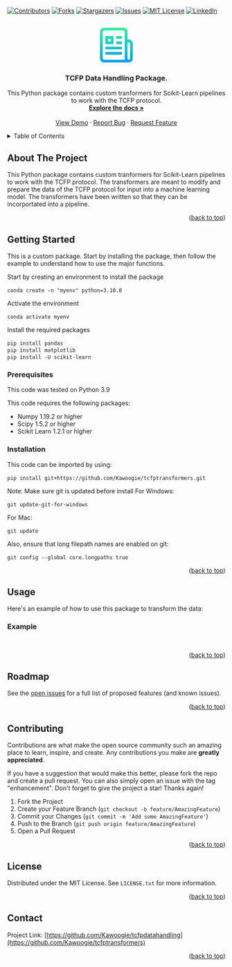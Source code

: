 <!-- Improved compatibility of back to top link: See: https://github.com/othneildrew/Best-README-Template/pull/73 -->
<a name="readme-top"></a>
<!-- -->



<!-- PROJECT SHIELDS -->
<!--
*** I'm using markdown "reference style" links for readability.
*** Reference links are enclosed in brackets [ ] instead of parentheses ( ).
*** See the bottom of this document for the declaration of the reference variables
*** for contributors-url, forks-url, etc. This is an optional, concise syntax you may use.
*** https://www.markdownguide.org/basic-syntax/#reference-style-links
-->
[![Contributors][contributors-shield]][contributors-url]
[![Forks][forks-shield]][forks-url]
[![Stargazers][stars-shield]][stars-url]
[![Issues][issues-shield]][issues-url]
[![MIT License][license-shield]][license-url]
[![LinkedIn][linkedin-shield]][linkedin-url]



<!-- PROJECT LOGO -->
<br />
<div align="center">
  <a href="https://github.com/Kawoogie/tcfptransformers">
    <img src="images/logo.png" alt="Logo" width="80" height="80">
  </a>

<h3 align="center">TCFP Data Handling Package.</h3>

  <p align="center">
    This Python package contains custom tranformers for Scikit-Learn pipelines to work with the TCFP protocol.
    <br />
    <a href="https://github.com/Kawoogie/tcfptransformers"><strong>Explore the docs »</strong></a>
    <br />
    <br />
    <a href="https://github.com/Kawoogie/tcfptransformers">View Demo</a>
    ·
    <a href="https://github.com/Kawoogie/tcfptransformers/issues">Report Bug</a>
    ·
    <a href="https://github.com/Kawoogie/tcfptransformers/issues">Request Feature</a>
  </p>
</div>



<!-- TABLE OF CONTENTS -->
<details>
  <summary>Table of Contents</summary>
  <ol>
    <li>
      <a href="#about-the-project">About The Project</a>
      <ul>
        </ul>
    </li>
    <li>
      <a href="#getting-started">Getting Started</a>
      <ul>
        <li><a href="#prerequisites">Prerequisites</a></li>
        <li><a href="#installation">Installation</a></li>
      </ul>
    </li>
    <li><a href="#usage">Usage</a></li>
    <li><a href="#roadmap">Roadmap</a></li>
    <li><a href="#contributing">Contributing</a></li>
    <li><a href="#license">License</a></li>
    <li><a href="#contact">Contact</a></li>    
  </ol>
</details>



<!-- ABOUT THE PROJECT -->
## About The Project
This Python package contains custom tranformers for Scikit-Learn pipelines to work with the TCFP protocol. The transformers are meant to modify and prepare the data of the TCFP protocol for input into a machine learning model. The transformers have been written so that they can be incorportated into a pipeline.
<p align="right">(<a href="#readme-top">back to top</a>)</p>




<!-- GETTING STARTED -->
## Getting Started

This is a custom package. Start by installing the package, then follow the example to understand how to use the major functions.

Start by creating an environment to install the package
```
conda create -n "myenv" python=3.10.0
```

Activate the environment
```
conda activate myenv
```

Install the required packages
```
pip install pandas
pip install matplotlib
pip install -U scikit-learn
```


### Prerequisites
This code was tested on Python 3.9

This code requires the following packages:
- Numpy 1.19.2 or higher
- Scipy 1.5.2 or higher
- Scikit Learn 1.2.1 or higher
  

### Installation
This code can be imported by using: 
```
pip install git+https://github.com/Kawoogie/tcfptransformers.git
```

Note: Make sure git is updated before install
For Windows:
```
git update-git-for-windows
```
For Mac:
```
git update
```
Also, ensure that long filepath names are enabled on git:
```
git config --global core.longpaths true
```


<p align="right">(<a href="#readme-top">back to top</a>)</p>

  


<!-- USAGE EXAMPLES -->
## Usage
Here's an example of how to use this package to transform the data: 
### Example 
```


```
<p align="right">(<a href="#readme-top">back to top</a>)</p>



<!-- ROADMAP -->
## Roadmap

See the [open issues](https://github.com/Kawoogie/tcfptransformers/issues) for a full list of proposed features (and known issues).

<p align="right">(<a href="#readme-top">back to top</a>)</p>



<!-- CONTRIBUTING -->
## Contributing

Contributions are what make the open source community such an amazing place to learn, inspire, and create. Any contributions you make are **greatly appreciated**.

If you have a suggestion that would make this better, please fork the repo and create a pull request. You can also simply open an issue with the tag "enhancement".
Don't forget to give the project a star! Thanks again!

1. Fork the Project
2. Create your Feature Branch (`git checkout -b feature/AmazingFeature`)
3. Commit your Changes (`git commit -m 'Add some AmazingFeature'`)
4. Push to the Branch (`git push origin feature/AmazingFeature`)
5. Open a Pull Request

<p align="right">(<a href="#readme-top">back to top</a>)</p>



<!-- LICENSE -->
## License

Distributed under the MIT License. See `LICENSE.txt` for more information.

<p align="right">(<a href="#readme-top">back to top</a>)</p>



<!-- CONTACT -->
## Contact
Project Link: [https://github.com/Kawoogie/tcfpdatahandling](https://github.com/Kawoogie/tcfptransformers)

<p align="right">(<a href="#readme-top">back to top</a>)</p>






<!-- MARKDOWN LINKS & IMAGES -->
<!-- https://www.markdownguide.org/basic-syntax/#reference-style-links -->
[contributors-shield]: https://img.shields.io/github/contributors/Kawoogie/tcfptransformers.svg?style=for-the-badge
[contributors-url]: https://github.com/Kawoogie/tcfptransformers/graphs/contributors
[forks-shield]: https://img.shields.io/github/forks/Kawoogie/tcfptransformers.svg?style=for-the-badge
[forks-url]: https://github.com/Kawoogie/tcfptransformers/network/members
[stars-shield]: https://img.shields.io/github/stars/Kawoogie/tcfptransformers.svg?style=for-the-badge
[stars-url]: https://github.com/Kawoogie/tcfptransformers/stargazers
[issues-shield]: https://img.shields.io/github/issues/Kawoogie/tcfptransformers.svg?style=for-the-badge
[issues-url]: https://github.com/Kawoogie/tcfptransformers/issues
[license-shield]: https://img.shields.io/github/license/Kawoogie/tcfptransformers.svg?style=for-the-badge
[license-url]: https://github.com/Kawoogie/tcfptransformers/blob/master/LICENSE.txt
[linkedin-shield]: https://img.shields.io/badge/-LinkedIn-black.svg?style=for-the-badge&logo=linkedin&colorB=555
[linkedin-url]: https://linkedin.com/in/lee-sikstrom-a6472a113
[product-screenshot]: images/screenshot.png
[Next.js]: https://img.shields.io/badge/next.js-000000?style=for-the-badge&logo=nextdotjs&logoColor=white
[Next-url]: https://nextjs.org/
[React.js]: https://img.shields.io/badge/React-20232A?style=for-the-badge&logo=react&logoColor=61DAFB
[React-url]: https://reactjs.org/
[Vue.js]: https://img.shields.io/badge/Vue.js-35495E?style=for-the-badge&logo=vuedotjs&logoColor=4FC08D
[Vue-url]: https://vuejs.org/
[Angular.io]: https://img.shields.io/badge/Angular-DD0031?style=for-the-badge&logo=angular&logoColor=white
[Angular-url]: https://angular.io/
[Svelte.dev]: https://img.shields.io/badge/Svelte-4A4A55?style=for-the-badge&logo=svelte&logoColor=FF3E00
[Svelte-url]: https://svelte.dev/
[Laravel.com]: https://img.shields.io/badge/Laravel-FF2D20?style=for-the-badge&logo=laravel&logoColor=white
[Laravel-url]: https://laravel.com
[Bootstrap.com]: https://img.shields.io/badge/Bootstrap-563D7C?style=for-the-badge&logo=bootstrap&logoColor=white
[Bootstrap-url]: https://getbootstrap.com
[JQuery.com]: https://img.shields.io/badge/jQuery-0769AD?style=for-the-badge&logo=jquery&logoColor=white
[JQuery-url]: https://jquery.com



